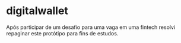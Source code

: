 # digitalwallet

Após participar de um desafio para uma vaga em uma fintech resolvi repaginar este protótipo para fins de estudos.



